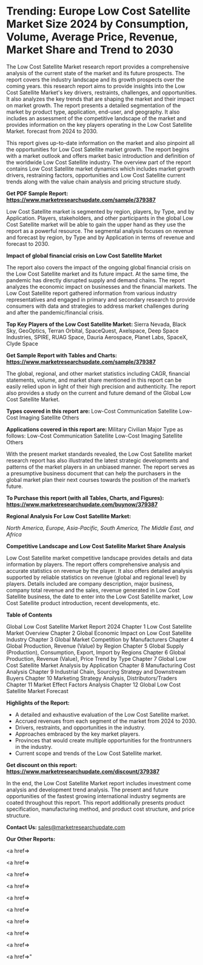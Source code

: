 # Trending: Europe Low Cost Satellite Market Size 2024 by Consumption, Volume, Average Price, Revenue, Market Share and Trend to 2030

The Low Cost Satellite Market research report provides a comprehensive analysis of the current state of the market and its future prospects. The report covers the industry landscape and its growth prospects over the coming years. this research report aims to provide insights into the Low Cost Satellite Market's key drivers, restraints, challenges, and opportunities. It also analyzes the key trends that are shaping the market and their impact on market growth. The report presents a detailed segmentation of the market by product type, application, end-user, and geography. It also includes an assessment of the competitive landscape of the market and provides information on the key players operating in the Low Cost Satellite Market. forecast from 2024 to 2030.

This report gives up-to-date information on the market and also pinpoint all the opportunities for Low Cost Satellite market growth. The report begins with a market outlook and offers market basic introduction and definition of the worldwide Low Cost Satellite industry. The overview part of the report contains Low Cost Satellite market dynamics which includes market growth drivers, restraining factors, opportunities and Low Cost Satellite current trends along with the value chain analysis and pricing structure study.

<strong><b>Get PDF Sample Report: <a href=https://www.marketresearchupdate.com/sample/379387>https://www.marketresearchupdate.com/sample/379387</a></b></strong>

Low Cost Satellite market is segmented by region, players, by Type, and by Application. Players, stakeholders, and other participants in the global Low Cost Satellite market will be able to gain the upper hand as they use the report as a powerful resource. The segmental analysis focuses on revenue and forecast by region, by Type and by Application in terms of revenue and forecast to 2030.

<strong><b>Impact of global financial crisis on Low Cost Satellite Market</b></strong>

The report also covers the impact of the ongoing global financial crisis on the Low Cost Satellite market and its future impact. At the same time, the pandemic has directly disrupted supply and demand chains. The report analyzes the economic impact on businesses and the financial markets. The Low Cost Satellite report gathered information from various industry representatives and engaged in primary and secondary research to provide consumers with data and strategies to address market challenges during and after the pandemic/financial crisis.

<strong><b>Top Key Players of the Low Cost Satellite Market:
</b></strong>Sierra Nevada, Black Sky, GeoOptics, Terran Orbital, SpaceQuest, Axelspace, Deep Space Industries, SPIRE, RUAG Space, Dauria Aerospace, Planet Labs, SpaceX, Clyde Space<strong><b>
</b></strong>

<strong><b>Get Sample Report with Tables and Charts: <a href=https://www.marketresearchupdate.com/sample/379387>https://www.marketresearchupdate.com/sample/379387</a></b></strong>

The global, regional, and other market statistics including CAGR, financial statements, volume, and market share mentioned in this report can be easily relied upon in light of their high precision and authenticity. The report also provides a study on the current and future demand of the Global Low Cost Satellite Market.

<strong><b>Types covered in this report are:
</b></strong>Low-Cost Communication Satellite
Low-Cost Imaging Satellite
Others<strong><b>
</b></strong>

<strong><b>Applications covered in this report are:
</b></strong>Military
Civilian
Major Type as follows:
Low-Cost Communication Satellite
Low-Cost Imaging Satellite
Others<strong><b>
</b></strong>

With the present market standards revealed, the Low Cost Satellite market research report has also illustrated the latest strategic developments and patterns of the market players in an unbiased manner. The report serves as a presumptive business document that can help the purchasers in the global market plan their next courses towards the position of the market’s future.

<strong><b>To Purchase this report (with all Tables, Charts, and Figures): <a href=https://www.marketresearchupdate.com/buynow/379387>https://www.marketresearchupdate.com/buynow/379387</a></b></strong>

<strong><b>Regional Analysis For Low Cost Satellite Market:</b></strong>

<em><i>North America, Europe, Asia-Pacific, South America, The Middle East, and Africa</i></em>

<strong><b>Competitive Landscape and Low Cost Satellite Market Share Analysis</b></strong>

Low Cost Satellite market competitive landscape provides details and data information by players. The report offers comprehensive analysis and accurate statistics on revenue by the player. It also offers detailed analysis supported by reliable statistics on revenue (global and regional level) by players. Details included are company description, major business, company total revenue and the sales, revenue generated in Low Cost Satellite business, the date to enter into the Low Cost Satellite market, Low Cost Satellite product introduction, recent developments, etc.

<strong><b>Table of Contents</b></strong>

Global Low Cost Satellite Market Report 2024
Chapter 1 Low Cost Satellite Market Overview
Chapter 2 Global Economic Impact on Low Cost Satellite Industry
Chapter 3 Global Market Competition by Manufacturers
Chapter 4 Global Production, Revenue (Value) by Region
Chapter 5 Global Supply (Production), Consumption, Export, Import by Regions
Chapter 6 Global Production, Revenue (Value), Price Trend by Type
Chapter 7 Global Low Cost Satellite Market Analysis by Application
Chapter 8 Manufacturing Cost Analysis
Chapter 9 Industrial Chain, Sourcing Strategy and Downstream Buyers
Chapter 10 Marketing Strategy Analysis, Distributors/Traders
Chapter 11 Market Effect Factors Analysis
Chapter 12 Global Low Cost Satellite Market Forecast

<strong><b>Highlights of the Report:</b></strong>

- A detailed and exhaustive evaluation of the Low Cost Satellite market.
- Accrued revenues from each segment of the market from 2024 to 2030.
- Drivers, restraints, and opportunities in the industry.
- Approaches embraced by the key market players.
- Provinces that would create multiple opportunities for the frontrunners in the industry.
- Current scope and trends of the Low Cost Satellite market.

<strong><b>Get discount on this report: <a href=https://www.marketresearchupdate.com/discount/379387>https://www.marketresearchupdate.com/discount/379387</a></b></strong>

In the end, the Low Cost Satellite Market report includes investment come analysis and development trend analysis. The present and future opportunities of the fastest growing international industry segments are coated throughout this report. This report additionally presents product specification, manufacturing method, and product cost structure, and price structure.

<strong><b>Contact Us:
</b></strong>sales@marketresearchupdate.com

<strong>Our Other Reports:</strong>

<a href=></a>

<a href=></a>

<a href=></a>

<a href=></a>

<a href=></a>

<a href=></a>

<a href=></a>

<a href=></a>

<a href=></a>

<a href=></a>"
